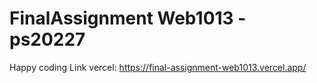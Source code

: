 # FinalAssignment Web1013 - ps20227

Happy coding 
Link vercel: https://final-assignment-web1013.vercel.app/
